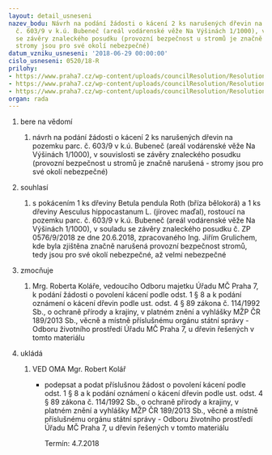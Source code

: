 ```yaml
---
layout: detail_usneseni
nazev_bodu: Návrh na podání žádosti o kácení 2 ks narušených dřevin na pozemku parc.
  č. 603/9 v k.ú. Bubeneč (areál vodárenské věže Na Výšinách 1/1000), v souvislosti
  se závěry znaleckého posudku (provozní bezpečnost u stromů je značně narušená -
  stromy jsou pro své okolí nebezpečné)
datum_vzniku_usneseni: '2018-06-29 00:00:00'
cislo_usneseni: 0520/18-R
prilohy:
- https://www.praha7.cz/wp-content/uploads/councilResolution/Resolutions/30062/export/01_stromy_1000_20180629~371922.docx
- https://www.praha7.cz/wp-content/uploads/councilResolution/Resolutions/30062/export/02_stromy_1000_20180629~371921.pdf
- https://www.praha7.cz/wp-content/uploads/councilResolution/Resolutions/30062/export/export~372070.pdf
organ: rada
---
```

<ol id="urzList" class="urzList_view"><li class="urzClass1" id=""><span name="1">bere na vědomí</span><ol class="urzOlClass decimal "><li class="urzClass2" id="" style="text-align: left;"><span><p>návrh na podání žádosti o kácení 2 ks narušených dřevin na pozemku parc. č. 603/9 v k.ú. Bubeneč (areál vodárenské věže Na Výšinách 1/1000), v souvislosti se závěry znaleckého posudku (provozní bezpečnost u stromů je značně narušená - stromy jsou pro své okolí nebezpečné)</p></span></li></ol></li><li class="urzClass1" id=""><span name="26">souhlasí</span><ol class="urzOlClass decimal " id=""><li class="urzClass2" id="" style="text-align: left;"><span><p>s pokácením 1 ks dřeviny Betula pendula Roth (bříza bělokorá) a 1 ks dřeviny Aesculus hippocastanum L. (jírovec maďal), rostoucí na pozemku parc. č. 603/9 v k.ú. Bubeneč (areál vodárenské věže Na Výšinách 1/1000), v souladu se závěry znaleckého posudku č. ZP 0576/9/2018 ze dne 20.6.2018, zpracovaného Ing. Jiřím Grulichem, kde byla zjištěna značně narušená provozní bezpečnost stromů, tedy jsou pro své okolí nebezpečné, až velmi nebezpečné<br></p></span></li></ol></li><li class="urzClass1" id=""><span name="41">zmocňuje</span><ol class="urzOlClass decimal "><li class="urzClass2" id="" style="text-align: left;"><span><p>Mrg. Roberta Koláře, vedoucího Odboru majetku Úřadu MČ Praha 7, k podání žádosti o povolení kácení podle odst. 1 § 8 a k podání oznámení o kácení dřevin podle ust. odst. 4 § 89 zákona č. 114/1992 Sb., o ochraně přírody a krajiny, v platném znění a vyhlášky MŽP ČR 189/2013 Sb., věcně a místně příslušnému orgánu státní správy - Odboru životního prostředí Úřadu MČ Praha 7, u dřevin řešených v tomto materiálu</p></span></li></ol></li><li class="urzClass1" id="urzUkoly"><span name="1">ukládá</span><ol class="urzOlClass"><li class="urzClass2"><span><p>VED OMA Mgr. Robert Kolář</p></span><ul class="urzUlClass"><li class="urzClass3"><span><p>podepsat a podat příslušnou žádost o povolení kácení podle odst. 1 § 8 a k podání oznámení o kácení dřevin podle ust. odst. 4 § 89 zákona č. 114/1992 Sb., o ochraně přírody a krajiny, v platném znění a vyhlášky MŽP ČR 189/2013 Sb., věcně a místně příslušnému orgánu státní správy - Odboru životního prostředí Úřadu MČ Praha 7, u dřevin řešených v tomto materiálu</p></span><span class="urzUkolTermin">  Termín:&nbsp;4.7.2018</span></li></ul></li></ol></li></ol>
